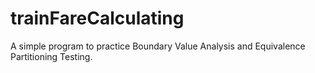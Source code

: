# trainFareCalculating
A simple program to practice Boundary Value Analysis and Equivalence Partitioning Testing.
